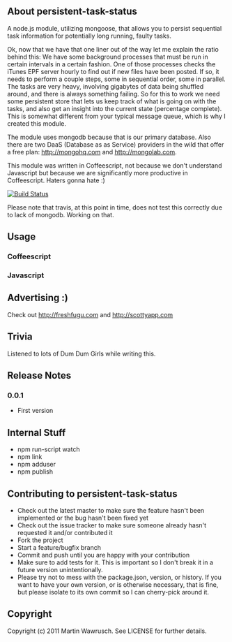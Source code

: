 ## About persistent-task-status

A node.js module, utilizing mongoose, that allows you to persist sequential task information for potentially long running, faulty tasks.

Ok, now that we have that one liner out of the way let me explain the ratio behind this: We have some background processes that must be run in certain intervals in a certain fashion. One of those processes checks the iTunes EPF server hourly to find out if new files have been posted. If so, it needs to perform a couple steps, some in sequential order, some in parallel. The tasks are very heavy, involving gigabytes of data being shuffled around, and there is always something failing. So for this to work we need some persistent store that lets us keep track of what is going on with the tasks, and also get an insight into the current state (percentage complete). This is somewhat different from your typical message queue, which is why I created this module.

The module uses mongodb because that is our primary database. Also there are two DaaS (Database as as Service) providers in the wild that offer a free plan: http://mongohq.com and http://mongolab.com.

This module was written in Coffeescript, not because we don't understand Javascript but because we are significantly more productive in Coffeescript. Haters gonna hate :)

[![Build Status](https://secure.travis-ci.org/freshfugu/persistent-task-status.png])](http://travis-ci.org/freshfugu/persistent-task-status)

Please note that travis, at this point in time, does not test this correctly due to lack of mongodb. Working on that.

## Usage


### Coffeescript

    
### Javascript


## Advertising :)

Check out http://freshfugu.com and http://scottyapp.com

## Trivia

Listened to lots of Dum Dum Girls while writing this.

## Release Notes

### 0.0.1
* First version

## Internal Stuff

* npm run-script watch
* npm link
* npm adduser
* npm publish

## Contributing to persistent-task-status
 
* Check out the latest master to make sure the feature hasn't been implemented or the bug hasn't been fixed yet
* Check out the issue tracker to make sure someone already hasn't requested it and/or contributed it
* Fork the project
* Start a feature/bugfix branch
* Commit and push until you are happy with your contribution
* Make sure to add tests for it. This is important so I don't break it in a future version unintentionally.
* Please try not to mess with the package.json, version, or history. If you want to have your own version, or is otherwise necessary, that is fine, but please isolate to its own commit so I can cherry-pick around it.

## Copyright

Copyright (c) 2011 Martin Wawrusch. See LICENSE for
further details.


